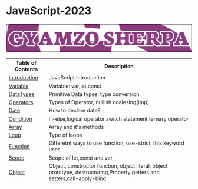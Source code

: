 # JavaScript-2023

![JavaScript 2023](LOGO.png)

| Table of Contents                                                                                    | Description                                                                                                                |
| ---------------------------------------------------------------------------------------------------- | -------------------------------------------------------------------------------------------------------------------------- |
| [Introduction](https://github.com/gyamzosherpa/Ultimate-Javascript-2023/tree/master/00-introduction) | JavaScript Introduction                                                                                                    |
| [Variable](https://github.com/gyamzosherpa/Ultimate-Javascript-2023/tree/master/01-variable)         | Variable: var,let,const                                                                                                    |
| [DataTypes](https://github.com/gyamzosherpa/Ultimate-Javascript-2023/tree/master/02-dataTypes)       | Primitive Data types, type conversion                                                                                      |
| [Operators](https://github.com/gyamzosherpa/Ultimate-Javascript-2023/tree/master/03-operators)       | Types of Operator, nullish coalesing(imp)                                                                                  |
| [Date](https://github.com/gyamzosherpa/Ultimate-Javascript-2023/tree/master/04-date)                 | How to declare date?                                                                                                       |
| [Condition](https://github.com/gyamzosherpa/Ultimate-Javascript-2023/tree/master/05-condition)       | if-else,logical operator,switch statement,ternary operator                                                                 |
| [Array](https://github.com/gyamzosherpa/Ultimate-Javascript-2023/tree/master/06-array)               | Array and it's methods                                                                                                     |
| [Loop](https://github.com/gyamzosherpa/Ultimate-Javascript-2023/tree/master/07-loop)                 | Type of loops                                                                                                              |
| [Function](https://github.com/gyamzosherpa/Ultimate-Javascript-2023/tree/master/08-function)         | Differetnt ways to use function, use-strict, this keyword uses                                                             |
| [Scope](https://github.com/gyamzosherpa/Ultimate-Javascript-2023/tree/master/09-scope)               | Scope of let,const and var                                                                                                 |
| [Object](https://github.com/gyamzosherpa/Ultimate-Javascript-2023/tree/master/10-object)             | Object, constructor function, object literal, object prototype, destructuring,Property getters and setters,call-apply-bind |
